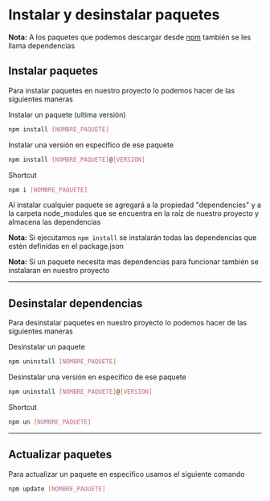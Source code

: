 # **Instalar y desinstalar paquetes**

**Nota:** A los paquetes que podemos descargar desde [npm](https://www.npmjs.com/) también se les llama dependencias 


## **Instalar paquetes**

Para instalar paquetes en nuestro proyecto lo podemos hacer de las siguientes maneras 

Instalar un paquete (ultima versión)
```bash
npm install [NOMBRE_PAQUETE]
```

Instalar una versión en especifico de ese paquete 
```bash
npm install [NOMBRE_PAQUETE]@[VERSION]
```

Shortcut
```bash
npm i [NOMBRE_PAQUETE]
```

Al instalar cualquier paquete se agregará a la propiedad "dependencies" y a la carpeta node_modules que se encuentra en la raíz de nuestro proyecto y almacena las dependencias

**Nota:** Si ejecutamos `npm install` se instalarán todas las dependencias que estén definidas en el package.json

**Nota:** Si un paquete necesita mas dependencias para funcionar también se instalaran en nuestro proyecto 


---


## **Desinstalar dependencias**

Para desinstalar paquetes en nuestro proyecto lo podemos hacer de las siguientes maneras 

Desinstalar un paquete
```bash
npm uninstall [NOMBRE_PAQUETE]
```

Desinstalar una versión en especifico de ese paquete 
```bash
npm uninstall [NOMBRE_PAQUETE]@[VERSION]
```

Shortcut
```bash
npm un [NOMBRE_PAQUETE]
```


---


## **Actualizar paquetes**

Para actualizar un paquete en especifico usamos el siguiente comando 
```bash
npm update [NOMBRE_PAQUETE]
```

